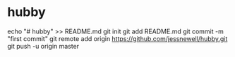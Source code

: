 # hubby
echo "# hubby" >> README.md
git init
git add README.md
git commit -m "first commit"
git remote add origin https://github.com/jessnewell/hubby.git
git push -u origin master

